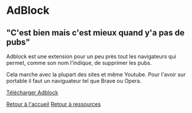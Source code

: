 # AdBlock
## "C'est bien mais c'est mieux quand y'a pas de pubs"

Adblock est une extension pour un peu près tout les navigateurs qui permet, comme son nom l'indique, de supprimer les pubs.

Cela marche avec la plupart des sites et même Youtube. Pour l'avoir sur portable il faut un naviguateur tel que Brave ou Opera.

[Télécharger Adblock](https://adblockplus.org/fr/)

[Retour à l'accueil](https://github.com/linkfandosYT/slnd/blob/main/README.md)
[Retour à ressources](https://github.com/linkfandosYT/slnd/blob/main/ressources/README.md)
